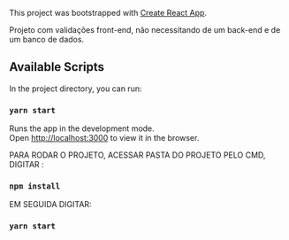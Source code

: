 This project was bootstrapped with [Create React App](https://github.com/facebook/create-react-app).

Projeto com validações front-end, não necessitando de um back-end e de um banco de dados.

## Available Scripts

In the project directory, you can run:

### `yarn start`

Runs the app in the development mode.<br />
Open [http://localhost:3000](http://localhost:3000) to view it in the browser.


PARA RODAR O PROJETO, ACESSAR PASTA DO PROJETO PELO CMD, DIGITAR :
### `npm install`
EM SEGUIDA DIGITAR:
### `yarn start`
